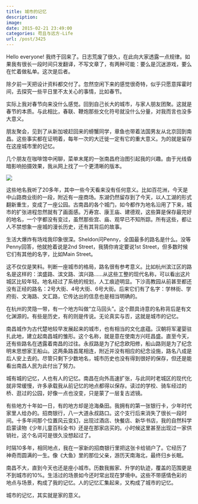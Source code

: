 ```yaml
---
title: 城市的记忆
description: 
image: 
date: 2015-02-21 23:49:00
categories: 苟且与远方-Life
url: /post/3425
---
```


Hello everyone! 我终于回来了。日志荒废了很久，在此向大家透露一点规律。如果我有很长一段时间只发翻译，不写文章了，有两种可能：要么是沉迷游戏，要么在忙着做私单。这次是后者。

除夕前一天把设计资料都交付了。忽然空闲下来的感觉很奇特，似乎只愿意挥霍时间，去探究一些平日里不太关心的事情，比如春节。

实际上我对春节向来没什么感觉。回到自己长大的城市，与家人朋友团聚。这就是春节的本质。与此相比，春联、鞭炮那些文化符号就没什么分量，对我而言也没多大意义。

朋友聚会，见到了从新加坡赶回来的螃蟹同学，章鱼也带着法国男友从北京回到南昌。这些事实都在证明着，每年一次的大迁徙一定有它的重大意义。为的就是留存在这座城市里的记忆。

几个朋友在咖啡馆中闲聊，菜单末尾的一张南昌府治图引起我的兴趣。由于光线昏暗影响拍摄效果，我从网上找了一个更清晰的版本。

[![](https://cdn.victor42.work/posts/2015-02/02-21/1.jpg)](https://cdn.victor42.work/posts/2015-02/02-21/1.jpg)

这些地名我听了20多年，其中一些今天看来没有任何意义。比如百花洲，今天是中山路商业街的一段，附近有一座商场。东湖仍然留存到了今天，以人工湖的形式翻新重生，变成了一座公园。古南昌的各个城门，如今都作为地名沿用了下来，城市的扩张进程忽然就有了画面感。万寿宫、康王庙、建德观，这些算是保存最完好的地名，一个字都没有变过，虽然那些宫、庙、观早已不知所踪。所有这些，都让人不禁想象一座城的漫长历史，还有其背后的故事。

生活大爆炸有场戏我印象很深。Sheldon问Penny，全国最多的路名是什么。没等Penny回答，他就抢着说是2nd Street，我猜你肯定要说1st Street，但多数时候它们有其他的名字，比如Main Street。

这不仅仅是笑料。判断一座城市的格局，路名很有参考意义。比如杭州滨江区的路名是这样的：滨盛路、滨文路、滨兴路……从这些工整的现代名称，可以看出这片城区比较年轻。地名经过了系统的规划，人工痕迹明显。下沙高教园从前甚至都还没有正经的路名：2号大街、4号大街、6号大街。后来它们有了名字：学林街、学府街、文海路、文汇路，它传达出的信息也是相当明确的。

在杭州的灵隐一带，有一个地方叫做“立马回头”。这个颇具诗意的名称背后是有文化渊源的。有些是历史，有的则是传说。无论真实与否，这就是城市的记忆。

南昌城作为古代楚地较早发展起来的城市，也有相当的文化底蕴。汉朝将军灌婴驻扎此地，建立起南昌城的雏形。这个名称，就是意在使南方兴旺昌盛。直至今天，还有些路名在透露着南昌的过往。永叔路是为了纪念欧阳修，船山路则是为了纪念明末思想家王船山。这两条路首尾相连，附近并没有相应的纪念设施，路名八成是后人安上去的。尽管只剩下少数地名，城市历史也没有得到很好的保存，但还是能看出南昌人民为此付出了努力。

城有城的记忆，人也有人的记忆。南昌在向外高速扩张，与此同时老城区的现代化就非常缓慢，许多承载我从前记忆的地点都得以保存。读过的学校、骑车经过的桥、逛过的公园，好像一点也没变，只是蒙了一层复古滤镜。

有些地方十年如一日，有的地方却是沧海桑田。我拥有的第一张银行卡，少年时代家里人给办的。招商银行，八一大道永叔路口。这个支行后来消失了很长一段时间。十多年间那个位置风云变幻，出现过酒店、快餐店、新华书店，我的自然科学启蒙读物《少年儿童百科全书》还是在那家店买的。小时候这里甚至出现过一家供销社，这个名词可是很久没想起过了。

时隔10多年，相同地点，我在一家新的招商银行里把这张卡给销户了。它经历了神奇而圆满的一生。像《大鱼》里的那位父亲，游历天南海北，最终归乡长眠。

南昌不大，直到今天也还是座小城市。历数我搬家、升学的轨迹，覆盖的范围更是不到城市的10%。生活过的场景如今还时常出现在梦境中。这些不带感情色彩的地点与场景，构成了我的记忆。人的记忆汇集起来，又构成了城市的记忆。

城市的记忆，其实就是家的意义。